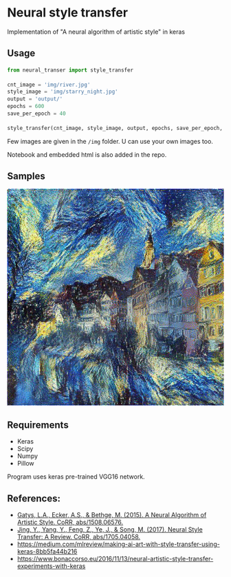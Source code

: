 # Neural style transfer
Implementation of "A neural algorithm of artistic style" in keras

## Usage

```python
from neural_transer import style_transfer

cnt_image = 'img/river.jpg'
style_image = 'img/starry_night.jpg'
output = 'output/'
epochs = 600
save_per_epoch = 40

style_transfer(cnt_image, style_image, output, epochs, save_per_epoch, random_canvas=True)
```

Few images are given in the `/img` folder. U can use your own images too.

Notebook and embedded html is also added in the repo.

## Samples

![Sample output](img/sample.jpg)

## Requirements
* Keras
* Scipy
* Numpy
* Pillow

Program uses keras pre-trained VGG16 network. 

## References:
* [Gatys, L.A., Ecker, A.S., & Bethge, M. (2015). A Neural Algorithm of Artistic Style. CoRR, abs/1508.06576.](https://arxiv.org/abs/1508.06576)
* [Jing, Y., Yang, Y., Feng, Z., Ye, J., & Song, M. (2017). Neural Style Transfer: A Review. CoRR, abs/1705.04058.](https://arxiv.org/abs/1705.04058v6)
* https://medium.com/mlreview/making-ai-art-with-style-transfer-using-keras-8bb5fa44b216
* https://www.bonaccorso.eu/2016/11/13/neural-artistic-style-transfer-experiments-with-keras
